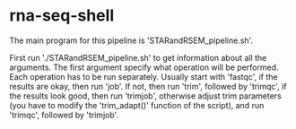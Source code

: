 # rna-seq-shell

The main program for this pipeline is 'STARandRSEM_pipeline.sh'.

First run './STARandRSEM_pipeline.sh' to get information about all the arguments. 
The first argument specify what operation will be performed. 
Each operation has to be run separately. 
Usually start with 'fastqc', if the results are okay, then run 'job'. If not, then run 'trim', followed by 'trimqc', if the results look good, then run 'trimjob', otherwise adjust trim parameters (you have to modify the 'trim_adapt()' function of the script), and run 'trimqc', followed by 'trimjob'.
